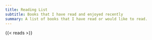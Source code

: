 ```yaml
---
title: Reading List
subtitle: Books that I have read and enjoyed recently
summary: A list of books that I have read or would like to read. 
---
```


{{< reads >}}
